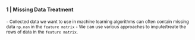 
#### 1 | Missing Data Treatment

<sub>
- Collected data we want to use in machine learning algorithms can often contain missing data <code>np.nan</code> in the  <code>feature matrix</code> 
- We can use various approaches to impute/treate the rows of data in the <code>feature matrix</code>.
